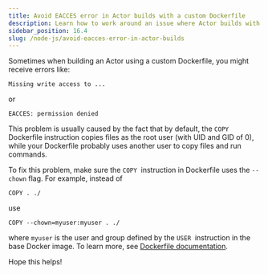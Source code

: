 ```yaml
---
title: Avoid EACCES error in Actor builds with a custom Dockerfile
description: Learn how to work around an issue where Actor builds with a custom Dockerfile fail to copy files due to write access errors.
sidebar_position: 16.4
slug: /node-js/avoid-eacces-error-in-actor-builds
---
```


Sometimes when building an Actor using a custom Dockerfile, you might receive errors like:

```shell
Missing write access to ...
```

or

```shell
EACCES: permission denied
```

This problem is usually caused by the fact that by default, the `COPY` Dockerfile instruction copies files as the root user (with UID and GID of 0), while your Dockerfile probably uses another user to copy files and run commands.

To fix this problem, make sure the `COPY`  instruction in Dockerfile uses the `--chown` flag. For example, instead of

```shell
COPY . ./
```

use

```shell
COPY --chown=myuser:myuser . ./
```

where `myuser` is the user and group defined by the `USER`  instruction in the base Docker image. To learn more, see [Dockerfile documentation](https://docs.docker.com/engine/reference/builder/#copy).

Hope this helps!
